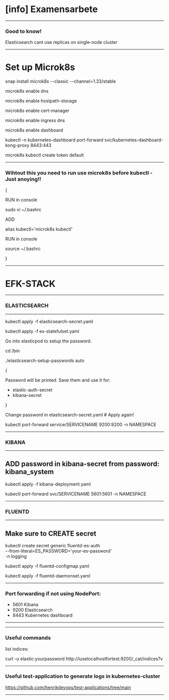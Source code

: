 [info] Examensarbete
====================

---------------------------------------------------------------------------------------

### Good to know!

Elasticsearch cant use replicas on single-node cluster

---------------------------------------------------------------------------------------

Set up Microk8s
=============================
snap install microk8s --classic --channel=1.33/stable

microk8s enable dns

microk8s enable hostpath-storage

microk8s enable cert-manager

microk8s enable ingress dns

microk8s enable dashboard

kubectl -n kubernetes-dashboard port-forward svc/kubernetes-dashboard-kong-proxy 8443:443

microk8s kubectl create token default

----------------------------------------------------------------------------------------
### Wihtout this you need to run use microk8s before kubectl - Just anoying!!

{

RUN in console

sudo vi ~/.bashrc

ADD

alias kubectl='microk8s kubectl' 

RUN in console

source ~/.bashrc

}

----------------------------------------------------------------------------------------

EFK-STACK
====================

----------------------------------------------------------------------------------------
### ELASTICSEARCH

----------------------------------------------------------------------------------------

kubectl apply -f elasticsearch-secret.yaml

kubectl apply -f es-statefulset.yaml

Go into elasticpod to setup the password.

cd /bin

./elasticsearch-setup-passwords auto

{

Password will be printed. Save them and use it for:

- elastic-auth-secret
- kibana-secret

}

Change password in elasticsearch-secret.yaml # Apply again!

kubectl port-forward service/SERVICENAME 9200:9200 -n NAMESPACE

----------------------------------------------------------------------------------------
### KIBANA

----------------------------------------------------------------------------------------
ADD password in kibana-secret from password: kibana_system
----------------------------------------------------------------------------------------

kubectl apply -f kibana-deployment.yaml

kubectl port-forward svc/SERVICENAME 5601:5601 -n NAMESPACE

----------------------------------------------------------------------------------------

### FLUENTD

----------------------------------------------------------------------------------------
Make sure to CREATE secret
----------------------------------------------------------------------------------------

kubectl create secret generic fluentd-es-auth \
  --from-literal=ES_PASSWORD='your-es-password' \
  -n logging


kubectl apply -f fluentd-configmap.yaml

kubectl apply -f fluentd-daemonset.yaml

----------------------------------------------------------------------------------------
### Port forwarding if not using NodePort:

- 5601   Kibana 
- 9200   Elasticsearch 
- 8443   Kubernetes dashboard

----------------------------------------------------------------------------------------
---------------------------------------------------------------------------------------

### Useful commands

list indices:

curl -u elastic:yourpassword http://iuselocalhostfortest:9200/_cat/indices?v

---------------------------------------------------------------------------------------

### Useful test-application to generate logs in kubernetes-cluster

https://github.com/henrikdevops/test-applications/tree/main

---------------------------------------------------------------------------------------




 

